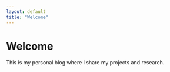 ```yaml
---
layout: default
title: "Welcome"
---
```


# Welcome

This is my personal blog where I share my projects and research.
